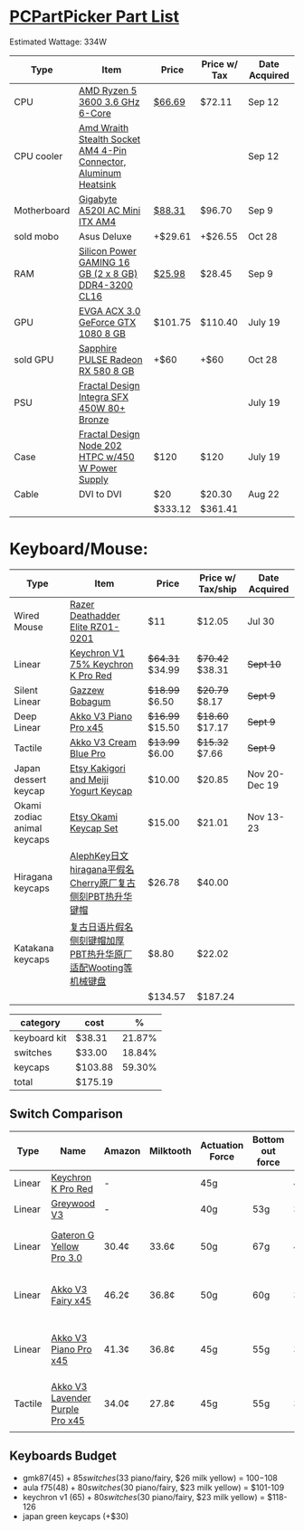  # [PCPartPicker Part List](https://pcpartpicker.com/list/9HWVJy)
Estimated Wattage: 334W

| Type        | Item                                                                                                                                                                                     | Price                                                                                               | Price w/ Tax | Date Acquired |
| ----------- | ---------------------------------------------------------------------------------------------------------------------------------------------------------------------------------------- | --------------------------------------------------------------------------------------------------- | ------------ | ------------- |
| CPU         | [AMD Ryzen 5 3600 3.6 GHz 6-Core](https://pcpartpicker.com/product/9nm323/amd-ryzen-5-3600-36-thz-6-core-processor-100-100000031box)                                                     | [$66.69](https://www.ebay.com/itm/395619960557)                                                     | $72.11       | Sep 12        |
| CPU cooler  | [Amd Wraith Stealth Socket AM4 4-Pin Connector, Aluminum Heatsink](https://pcpartpicker.com/product/ht2bt6/placeholder-)                                                                 |                                                                                                     |              | Sep 12        |
| Motherboard | [Gigabyte A520I AC Mini ITX AM4](https://pcpartpicker.com/product/s6tKHx/gigabyte-a520i-ac-mini-itx-am4-motherboard-a520i-ac)                                                            | [$88.31](https://www.amazon.com/gp/product/B08F7BHDLY/ref=ppx_od_dt_b_asin_title_s00?ie=UTF8&psc=1) | $96.70       | Sep 9         |
| sold mobo   | Asus Deluxe                                                                                                                                                                              | +$29.61                                                                                             | +$26.55      | Oct 28        |
| RAM         | [Silicon Power GAMING 16 GB (2 x 8 GB) DDR4-3200 CL16](https://pcpartpicker.com/product/P4FKHx/silicon-power-sp016gxlzu320bdaj5-16-gb-2-x-8-gb-ddr4-3200-cl16-memory-sp016gxlzu320bdaj5) | [$25.98](https://www.ebay.com/itm/256625508026)                                                     | $28.45       | Sep 9         |
| GPU         | [EVGA ACX 3.0 GeForce GTX 1080 8 GB](https://pcpartpicker.com/product/bNcMnQ/evga-video-card-08gp46286)                                                                                  | $101.75                                                                                             | $110.40      | July 19       |
| sold GPU    | [Sapphire PULSE Radeon RX 580 8 GB](https://pcpartpicker.com/product/y2DzK8/sapphire-radeon-rx-580-8gb-pulse-video-card-11265-05)                                                        | +$60                                                                                                | +$60         | Oct 28        |
| PSU         | [Fractal Design Integra SFX 450W 80+ Bronze](https://pcpartpicker.com/product/sFfmP6/fractal-design-power-supply-fdpsuin3b450w)                                                          |                                                                                                     |              | July 19       |
| Case        | [Fractal Design Node 202 HTPC w/450 W Power Supply](https://pcpartpicker.com/product/XbKhP6/fractal-design-case-fdmcanode202aaus)                                                        | $120                                                                                                | $120         | July 19       |
| Cable       | DVI to DVI                                                                                                                                                                               | $20                                                                                                 | $20.30       | Aug 22        |
|             |                                                                                                                                                                                          | $333.12                                                                                             | $361.41      |               |
# Keyboard/Mouse:

| Type                        | Item                                                                                                                                                                                     | Price             | Price w/ Tax/ship | Date Acquired |
| --------------------------- | ---------------------------------------------------------------------------------------------------------------------------------------------------------------------------------------- | ----------------- | ----------------- | ------------- |
| Wired Mouse                 | [Razer Deathadder Elite RZ01-0201](https://www.ebay.com/itm/305685843033)                                                                                                                | $11               | $12.05            | Jul 30        |
| Linear                      | [Keychron V1 75% Keychron K Pro Red](https://www.amazon.com/dp/B09NLW62PN?ref=ppx_yo2ov_dt_b_fed_asin_title)                                                                             | ~~$64.31~~ $34.99 | ~~$70.42~~ $38.31 | ~~Sept 10~~   |
| Silent Linear               | [Gazzew Bobagum](https://milktooth.com/products/switches/bobagum)                                                                                                                        | ~~$18.99~~ $6.50  | ~~$20.79~~ $8.17  | ~~Sept 9~~    |
| Deep Linear                 | [Akko V3 Piano Pro x45](https://milktooth.com/products/switches/piano-pro)                                                                                                               | ~~$16.99~~ $15.50 | ~~$18.60~~ $17.17 | ~~Sept 9~~    |
| Tactile                     | [Akko V3 Cream Blue Pro](https://milktooth.com/products/switches/cream-blue-pro)                                                                                                         | ~~$13.99~~ $6.00  | ~~$15.32~~ $7.66  | ~~Sept 9~~    |
| Japan dessert keycap        | [Etsy Kakigori and Meiji Yogurt Keycap](https://www.etsy.com/listing/191062383/custom-esc-keycap-for-cherry-mx-swtich?transaction_id=4320356917)                                         | $10.00            | $20.85            | Nov 20-Dec 19 |
| Okami zodiac animal keycaps | [Etsy Okami Keycap Set](https://www.etsy.com/listing/1409857771/okami-keycap-set?ref=hp_active-mission-recs-rv-1-1)                                                                      | $15.00            | $21.01            | Nov 13-23     |
| Hiragana keycaps            | [AlephKey日文hiragana平假名Cherry原厂复古侧刻PBT热升华键帽](https://item.taobao.com/item.htm?from=cart&id=741224917679&skuId=5114618109951&spm=a1z0d.6639537%2F202410.item.d741224917679.c6e27484DCMPK1) | $26.78            | $40.00            |               |
| Katakana keycaps            | [复古日语片假名侧刻键帽加厚PBT热升华原厂适配Wooting等机械键盘](https://item.taobao.com/item.htm?from=cart&id=834778981225&spm=a1z0d.6639537%2F202410.item.d834778981225.c6e27484DCMPK1)                           | $8.80             | $22.02            |               |
|                             |                                                                                                                                                                                          | $134.57           | $187.24           |               |

| category     | cost    | %      |
| ------------ | ------- | ------ |
| keyboard kit | $38.31  | 21.87% |
| switches     | $33.00  | 18.84% |
| keycaps      | $103.88 | 59.30% |
| total        | $175.19 |        |

## Switch Comparison
| Type    | Name                                                                                           | Amazon | Milktooth | Actuation Force | Bottom out force | Total Travel | Descriptors                                               |
| ------- | ---------------------------------------------------------------------------------------------- | ------ | --------- | --------------- | ---------------- | ------------ | --------------------------------------------------------- |
| Linear  | [Keychron K Pro Red](https://www.keychron.com/products/keychron-k-pro-switch)                  | -      |           | 45g             |                  | 4mm          | Quiet, Office/gaming                                      |
| Linear  | [Greywood V3](https://epomaker.com/products/leobog-graywood-v3-switch-set)                     | -      |           | 40g             | 53g              | 3.6mm        |                                                           |
| Linear  | [Gateron G Yellow Pro 3.0](https://milktooth.com/products/switches/g-pro-3-yellow)             | 30.4¢  | 33.6¢     | 50g             | 67g              | 4mm          | high-pitched, **creamy**, resonant, polished              |
| Linear  | [Akko V3 Fairy x45](https://milktooth.com/products/switches/fairy)                             | 46.2¢  | 36.8¢     | 50g             | 60g              | 3.3mm        | **muted**, polished, mild, neutral, subtle                |
| Linear  | [Akko V3 Piano Pro x45](https://milktooth.com/products/switches/piano-pro)                     | 41.3¢  | 36.8¢     | 45g             | 55g              | 3.5mm        | **clacky**, creamy, **resonant**, silky, bouncy, polished |
| Tactile | [Akko V3 Lavender Purple Pro x45](https://milktooth.com/products/switches/lavender-purple-pro) | 34.0¢  | 27.8¢     | 45g             | 55g              | 3.8mm        | accented, **snappy**, bouncy, polished                    |
|         |                                                                                                |        |           |                 |                  |              |                                                           |
## Keyboards Budget
- gmk87($45) + 85 switches ($33 piano/fairy, $26 milk yellow) = $100-$108
- aula f75($48) + 80 switches ($30 piano/fairy, $23 milk yellow) = $101-109
- keychron v1 ($65) + 80 switches ($30 piano/fairy, $23 milk yellow) = $118-126
- japan green keycaps (+$30)                         